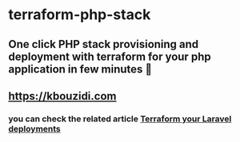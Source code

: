 # terraform-php-stack

## One click PHP stack provisioning and deployment with terraform for your php application in few minutes 🚀

## https://kbouzidi.com

### you can check the related article <a href="https://kbouzidi.com/terraform-your-laravel-deployments">Terraform your Laravel deployments

</a>
